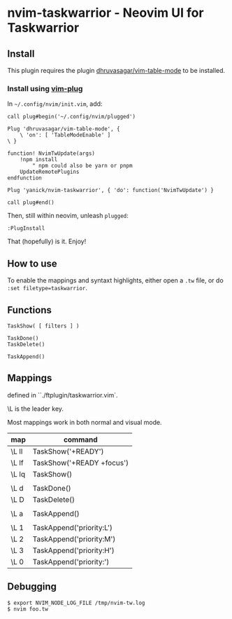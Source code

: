 # nvim-taskwarrior - Neovim UI for Taskwarrior

## Install 

This plugin requires the plugin
[dhruvasagar/vim-table-mode](https://github.com/dhruvasagar/vim-table-mode)
to be installed.

### Install using [vim-plug](https://github.com/junegunn/vim-plug)

In `~/.config/nvim/init.vim`, add:

    call plug#begin('~/.config/nvim/plugged')

    Plug 'dhruvasagar/vim-table-mode', {
        \ 'on': [ 'TableModeEnable' ]
    \ }

    function! NvimTwUpdate(args)
        !npm install 
            " npm could also be yarn or pnpm
        UpdateRemotePlugins
    endfunction

    Plug 'yanick/nvim-taskwarrior', { 'do': function('NvimTwUpdate') }

    call plug#end()

Then, still within neovim, unleash `plugged`:

    :PlugInstall 

That (hopefully) is it. Enjoy!

## How to use 

To enable the mappings and syntaxt highlights, either open
a `.tw` file, or do `:set filetype=taskwarrior`.

## Functions 

    TaskShow( [ filters ] )

    TaskDone()
    TaskDelete()

    TaskAppend()

## Mappings

defined in ``./ftplugin/taskwarrior.vim`.

\L is the leader key.

Most mappings work in both normal and visual mode.

| map | command |
| --- | --- |
| \L ll | TaskShow('+READY')|
| \L lf | TaskShow('+READY +focus')|
| \L lq | TaskShow()|
| ||
| \L d | TaskDone()|
| \L D | TaskDelete()|
| ||
| \L a | TaskAppend()|
| ||
| \L 1 | TaskAppend('priority:L')|
| \L 2 | TaskAppend('priority:M')|
| \L 3 | TaskAppend('priority:H')|
| \L 0 | TaskAppend('priority:')|

## Debugging

    $ export NVIM_NODE_LOG_FILE /tmp/nvim-tw.log
    $ nvim foo.tw
